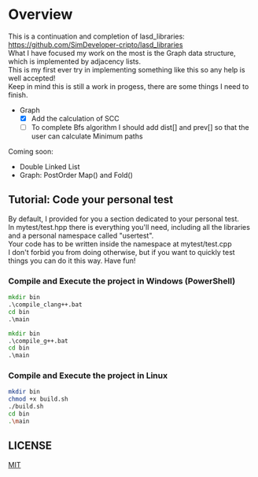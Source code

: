 # Overview

This is a continuation and completion of lasd_libraries: <https://github.com/SimDeveloper-cripto/lasd_libraries> <br />
What I have focused my work on the most is the Graph data structure, which is implemented by adjacency lists. <br />
This is my first ever try in implementing something like this so any help is well accepted! <br />
Keep in mind this is still a work in progess, there are some things I need to finish. <br />

- Graph
  - [X] Add the calculation of SCC
  - [ ] To complete Bfs algorithm I should add dist[] and prev[] so that the user can calculate Minimum paths

Coming soon:

- Double Linked List
- Graph: PostOrder Map() and Fold()

## Tutorial: Code your personal test

By default, I provided for you a section dedicated to your personal test. <br />
In mytest/test.hpp there is everything you'll need, including all the libraries and a personal namespace called "usertest". <br />
Your code has to be written inside the namespace at mytest/test.cpp <br />
I don't forbid you from doing otherwise, but if you want to quickly test things you can do it this way. Have fun! <br />

### Compile and Execute the project in Windows (PowerShell)

```bat
mkdir bin
.\compile_clang++.bat
cd bin
.\main
```

```bat
mkdir bin
.\compile_g++.bat
cd bin
.\main
```

### Compile and Execute the project in Linux

```bash
mkdir bin
chmod +x build.sh
./build.sh
cd bin
.\main
```

## LICENSE

[MIT](https://choosealicense.com/licenses/mit/)